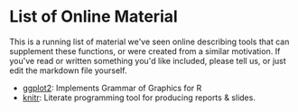 List of Online Material
==============================================

This is a running list of material we've seen online describing tools that can supplement these functions, or were created from a similar motivation.  If you've read or written something you'd like included, please tell us, or just edit the markdown file yourself.
* [ggplot2](http://ggplot2.org/): Implements Grammar of Graphics for R
* [knitr](http://yihui.name/knitr/): Literate programming tool for producing reports & slides.
